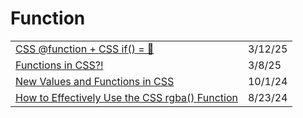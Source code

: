 # Function

|                                                                                                                                      |         |
| ------------------------------------------------------------------------------------------------------------------------------------ | ------- |
| [CSS @function + CSS if() = 🤯](https://app.daily.dev/posts/css-function-css-if--nw8gga1zh)                                          | 3/12/25 |
| [Functions in CSS?!](https://app.daily.dev/posts/functions-in-css--h18ghpptu)                                                        | 3/8/25  |
| [New Values and Functions in CSS](https://dev.to/alvaromontoro/new-values-and-functions-in-css-1b9o?ref=dailydev)                    | 10/1/24 |
| [How to Effectively Use the CSS rgba() Function](https://app.daily.dev/posts/how-to-effectively-use-the-css-rgba-function-otjjx4vwx) | 8/23/24 |
